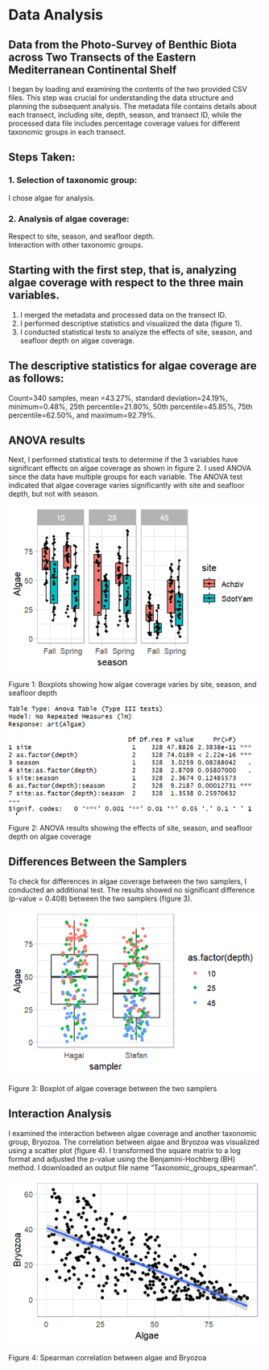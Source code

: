 # **Data Analysis**

## **Data from the Photo-Survey of Benthic Biota across Two Transects of the Eastern Mediterranean Continental Shelf**

I began by loading and examining the contents of the two provided CSV files. This step was crucial for understanding the data structure and planning the subsequent analysis. The metadata file contains details about each transect, including site, depth, season, and transect ID, while the processed data file includes percentage coverage values for different taxonomic groups in each transect.

## **Steps Taken:**

 ### **1.	Selection of taxonomic group:** 
 I chose algae for analysis.
 ### **2.	Analysis of algae coverage:**
 Respect to site, season, and seafloor depth.  
 Interaction with other taxonomic groups.

 ## **Starting with the first step, that is, analyzing algae coverage with respect to the three main variables.**

 1.	I merged the metadata and processed data on the transect ID.
 2.	I performed descriptive statistics and visualized the data (figure 1).
 3.	I conducted statistical tests to analyze the effects of site, season, and seafloor depth on algae coverage.

 ## **The descriptive statistics for algae coverage are as follows:**

 Count=340 samples, mean =43.27%, standard deviation=24.19%, minimum=0.48%, 25th percentile=21.80%, 50th percentile=45.85%, 75th percentile=62.50%, and maximum=92.79%.

 ## **ANOVA results**

 Next, I performed statistical tests to determine if the 3 variables have significant effects on algae coverage as shown in figure 2. I used ANOVA since the data have multiple groups for each variable. The ANOVA test indicated that algae coverage varies significantly with site and seafloor depth, but not with season.

![alt text](../images/Algae,%20site,%20depth,%20and%20season.png)

Figure 1: Boxplots showing how algae coverage varies by site, season, and seafloor depth

![alt text](../images/ANOVA.png)

Figure 2: ANOVA results showing the effects of site, season, and seafloor depth on algae coverage

## **Differences Between the Samplers**

To check for differences in algae coverage between the two samplers, I conducted an additional test. The results showed no significant difference (p-value = 0.408) between the two samplers (figure 3).

![alt text](../images/Algae%20vs%20sample.png)

Figure 3: Boxplot of algae coverage between the two samplers

## **Interaction Analysis**

I examined the interaction between algae coverage and another taxonomic group, Bryozoa. The correlation between algae and Bryozoa was visualized using a scatter plot (figure 4). I transformed the square matrix to a log format and adjusted the p-value using the Benjamini-Hochberg (BH) method. I downloaded an output file name “Taxonomic_groups_spearman”.

![alt text](../images/Correlation%20(Algae%20vs%20Bryozoa).png)

Figure 4: Spearman correlation between algae and Bryozoa




